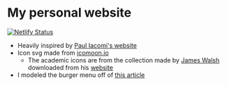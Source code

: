 # My personal website

[![Netlify Status](https://api.netlify.com/api/v1/badges/15725adb-a25c-4a49-8ab4-257476c87395/deploy-status)](https://app.netlify.com/sites/kyleshores-com/deploys)

 - Heavily inspired by [Paul Iacomi's website](https://pauliacomi.com/)
 - Icon svg made from [icomoon.io](https://icomoon.io/app)
   - The academic icons are from the collection made by [James Walsh](https://github.com/jpswalsh) downloaded from his [website](https://jpswalsh.github.io/academicons/)
 - I modeled the burger menu off of [this article](https://css-tricks.com/hamburger-menu-with-a-side-of-react-hooks-and-styled-components/)